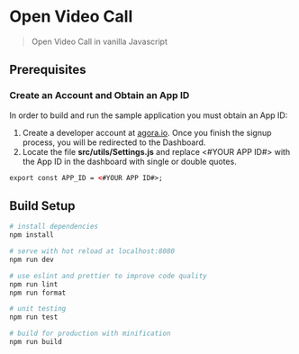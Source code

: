 # Open Video Call

> Open Video Call in vanilla Javascript

## Prerequisites

### Create an Account and Obtain an App ID
In order to build and run the sample application you must obtain an App ID:

1. Create a developer account at [agora.io](https://dashboard.agora.io/signin/). Once you finish the signup process, you will be redirected to the Dashboard.
2. Locate the file **src/utils/Settings.js** and replace <#YOUR APP ID#> with the App ID in the dashboard with single or double quotes.

```xml
export const APP_ID = <#YOUR APP ID#>;
```

## Build Setup

``` bash
# install dependencies
npm install

# serve with hot reload at localhost:8080
npm run dev

# use eslint and prettier to improve code quality
npm run lint
npm run format

# unit testing
npm run test

# build for production with minification
npm run build
```
